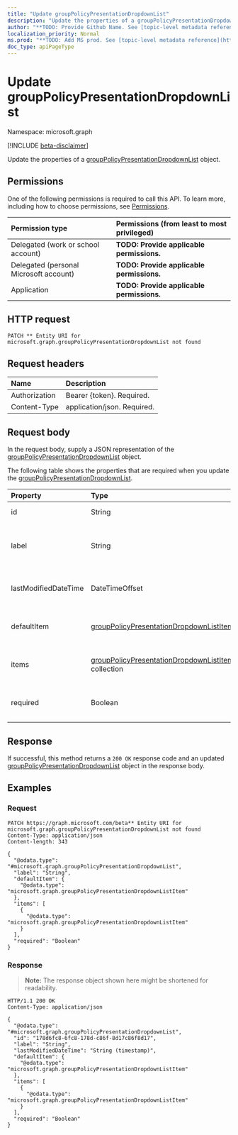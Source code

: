 ```yaml
---
title: "Update groupPolicyPresentationDropdownList"
description: "Update the properties of a groupPolicyPresentationDropdownList object."
author: "**TODO: Provide Github Name. See [topic-level metadata reference](https://msgo.azurewebsites.net/add/document/guidelines/metadata.html#topic-level-metadata)**"
localization_priority: Normal
ms.prod: "**TODO: Add MS prod. See [topic-level metadata reference](https://msgo.azurewebsites.net/add/document/guidelines/metadata.html#topic-level-metadata)**"
doc_type: apiPageType
---
```


# Update groupPolicyPresentationDropdownList
Namespace: microsoft.graph

[!INCLUDE [beta-disclaimer](../../includes/beta-disclaimer.md)]

Update the properties of a [groupPolicyPresentationDropdownList](../resources/grouppolicypresentationdropdownlist.md) object.

## Permissions
One of the following permissions is required to call this API. To learn more, including how to choose permissions, see [Permissions](/graph/permissions-reference).

|Permission type|Permissions (from least to most privileged)|
|:---|:---|
|Delegated (work or school account)|**TODO: Provide applicable permissions.**|
|Delegated (personal Microsoft account)|**TODO: Provide applicable permissions.**|
|Application|**TODO: Provide applicable permissions.**|

## HTTP request

<!-- {
  "blockType": "ignored"
}
-->
``` http
PATCH ** Entity URI for microsoft.graph.groupPolicyPresentationDropdownList not found
```

## Request headers
|Name|Description|
|:---|:---|
|Authorization|Bearer {token}. Required.|
|Content-Type|application/json. Required.|

## Request body
In the request body, supply a JSON representation of the [groupPolicyPresentationDropdownList](../resources/grouppolicypresentationdropdownlist.md) object.

The following table shows the properties that are required when you update the [groupPolicyPresentationDropdownList](../resources/grouppolicypresentationdropdownlist.md).

|Property|Type|Description|
|:---|:---|:---|
|id|String|**TODO: Add Description** Inherited from [entity](../resources/entity.md)|
|label|String|Localized text label for any presentation entity. The default value is empty. Inherited from [groupPolicyPresentation](../resources/grouppolicypresentation.md)|
|lastModifiedDateTime|DateTimeOffset|The date and time the entity was last modified. Inherited from [groupPolicyPresentation](../resources/grouppolicypresentation.md)|
|defaultItem|[groupPolicyPresentationDropdownListItem](../resources/grouppolicypresentationdropdownlistitem.md)|Localized string value identifying the default choice of the list of items.|
|items|[groupPolicyPresentationDropdownListItem](../resources/grouppolicypresentationdropdownlistitem.md) collection|Represents a set of localized display names and their associated values.|
|required|Boolean|Requirement to enter a value in the parameter box. The default value is false.|



## Response

If successful, this method returns a `200 OK` response code and an updated [groupPolicyPresentationDropdownList](../resources/grouppolicypresentationdropdownlist.md) object in the response body.

## Examples

### Request
<!-- {
  "blockType": "request",
  "name": "update_grouppolicypresentationdropdownlist"
}
-->
``` http
PATCH https://graph.microsoft.com/beta** Entity URI for microsoft.graph.groupPolicyPresentationDropdownList not found
Content-Type: application/json
Content-length: 343

{
  "@odata.type": "#microsoft.graph.groupPolicyPresentationDropdownList",
  "label": "String",
  "defaultItem": {
    "@odata.type": "microsoft.graph.groupPolicyPresentationDropdownListItem"
  },
  "items": [
    {
      "@odata.type": "microsoft.graph.groupPolicyPresentationDropdownListItem"
    }
  ],
  "required": "Boolean"
}
```


### Response
>**Note:** The response object shown here might be shortened for readability.
<!-- {
  "blockType": "response",
  "truncated": true
}
-->
``` http
HTTP/1.1 200 OK
Content-Type: application/json

{
  "@odata.type": "#microsoft.graph.groupPolicyPresentationDropdownList",
  "id": "178d6fc8-6fc8-178d-c86f-8d17c86f8d17",
  "label": "String",
  "lastModifiedDateTime": "String (timestamp)",
  "defaultItem": {
    "@odata.type": "microsoft.graph.groupPolicyPresentationDropdownListItem"
  },
  "items": [
    {
      "@odata.type": "microsoft.graph.groupPolicyPresentationDropdownListItem"
    }
  ],
  "required": "Boolean"
}
```

